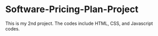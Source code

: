 # Software-Pricing-Plan-Project
 This is my 2nd project. The codes include HTML, CSS, and Javascript codes.
